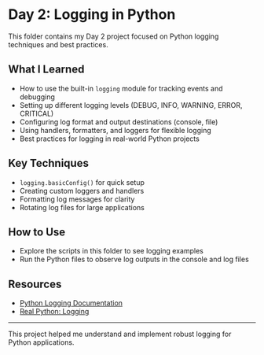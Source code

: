# Day 2: Logging in Python

This folder contains my Day 2 project focused on Python logging techniques and best practices.

## What I Learned
- How to use the built-in `logging` module for tracking events and debugging
- Setting up different logging levels (DEBUG, INFO, WARNING, ERROR, CRITICAL)
- Configuring log format and output destinations (console, file)
- Using handlers, formatters, and loggers for flexible logging
- Best practices for logging in real-world Python projects

## Key Techniques
- `logging.basicConfig()` for quick setup
- Creating custom loggers and handlers
- Formatting log messages for clarity
- Rotating log files for large applications

## How to Use
- Explore the scripts in 
this folder to see logging examples
- Run the Python files to observe log outputs in the console and log files

## Resources
- [Python Logging Documentation](https://docs.python.org/3/library/logging.html)
- [Real Python: Logging](https://realpython.com/python-logging/)

---

This project helped me understand and implement robust logging for Python applications.


